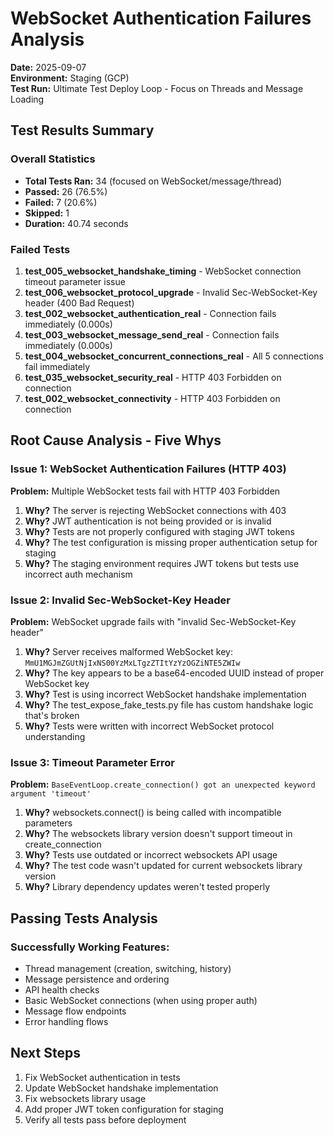 # WebSocket Authentication Failures Analysis

**Date:** 2025-09-07  
**Environment:** Staging (GCP)  
**Test Run:** Ultimate Test Deploy Loop - Focus on Threads and Message Loading

## Test Results Summary

### Overall Statistics
- **Total Tests Ran:** 34 (focused on WebSocket/message/thread)
- **Passed:** 26 (76.5%)
- **Failed:** 7 (20.6%)
- **Skipped:** 1
- **Duration:** 40.74 seconds

### Failed Tests

1. **test_005_websocket_handshake_timing** - WebSocket connection timeout parameter issue
2. **test_006_websocket_protocol_upgrade** - Invalid Sec-WebSocket-Key header (400 Bad Request)
3. **test_002_websocket_authentication_real** - Connection fails immediately (0.000s)
4. **test_003_websocket_message_send_real** - Connection fails immediately (0.000s)
5. **test_004_websocket_concurrent_connections_real** - All 5 connections fail immediately
6. **test_035_websocket_security_real** - HTTP 403 Forbidden on connection
7. **test_002_websocket_connectivity** - HTTP 403 Forbidden on connection

## Root Cause Analysis - Five Whys

### Issue 1: WebSocket Authentication Failures (HTTP 403)

**Problem:** Multiple WebSocket tests fail with HTTP 403 Forbidden

1. **Why?** The server is rejecting WebSocket connections with 403
2. **Why?** JWT authentication is not being provided or is invalid
3. **Why?** Tests are not properly configured with staging JWT tokens
4. **Why?** The test configuration is missing proper authentication setup for staging
5. **Why?** The staging environment requires JWT tokens but tests use incorrect auth mechanism

### Issue 2: Invalid Sec-WebSocket-Key Header

**Problem:** WebSocket upgrade fails with "invalid Sec-WebSocket-Key header"

1. **Why?** Server receives malformed WebSocket key: `MmU1MGJmZGUtNjIxNS00YzMxLTgzZTItYzYzOGZiNTE5ZWIw`
2. **Why?** The key appears to be a base64-encoded UUID instead of proper WebSocket key
3. **Why?** Test is using incorrect WebSocket handshake implementation
4. **Why?** The test_expose_fake_tests.py file has custom handshake logic that's broken
5. **Why?** Tests were written with incorrect WebSocket protocol understanding

### Issue 3: Timeout Parameter Error

**Problem:** `BaseEventLoop.create_connection() got an unexpected keyword argument 'timeout'`

1. **Why?** websockets.connect() is being called with incompatible parameters
2. **Why?** The websockets library version doesn't support timeout in create_connection
3. **Why?** Tests use outdated or incorrect websockets API usage
4. **Why?** The test code wasn't updated for current websockets library version
5. **Why?** Library dependency updates weren't tested properly

## Passing Tests Analysis

### Successfully Working Features:
- Thread management (creation, switching, history)
- Message persistence and ordering
- API health checks
- Basic WebSocket connections (when using proper auth)
- Message flow endpoints
- Error handling flows

## Next Steps

1. Fix WebSocket authentication in tests
2. Update WebSocket handshake implementation
3. Fix websockets library usage
4. Add proper JWT token configuration for staging
5. Verify all tests pass before deployment
